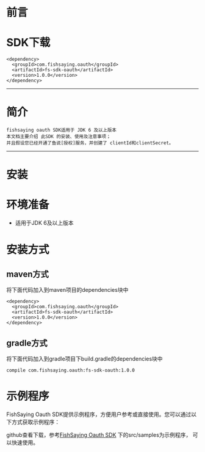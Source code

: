 
前言
=

SDK下载
===
```
<dependency>
  <groupId>com.fishsaying.oauth</groupId>
  <artifactId>fs-sdk-oauth</artifactId>
  <version>1.0.0</version>
</dependency>
```

----- 

简介
===

```
fishsaying oauth SDK适用于 JDK 6 及以上版本
本文档主要介绍 此SDK 的安装、使用及注意事项；
并且假设您已经开通了鱼说[授权]服务，并创建了 clientId和clientSecret。
```
-----

安装
=

环境准备
===
 * 适用于JDK 6及以上版本

安装方式
===
maven方式
---
将下面代码加入到maven项目的dependencies块中

```
<dependency>
  <groupId>com.fishsaying.oauth</groupId>
  <artifactId>fs-sdk-oauth</artifactId>
  <version>1.0.0</version>
</dependency>
```    

gradle方式
---
将下面代码加入到gradle项目下build.gradle的dependencies块中

```
compile com.fishsaying.oauth:fs-sdk-oauth:1.0.0
```

示例程序
===

FishSaying Oauth SDK提供示例程序，方便用户参考或直接使用。您可以通过以下方式获取示例程序：

github查看下载，参考[FishSaying Oauth SDK](https://github.com) 下的src/samples为示例程序，
可以快速使用。



